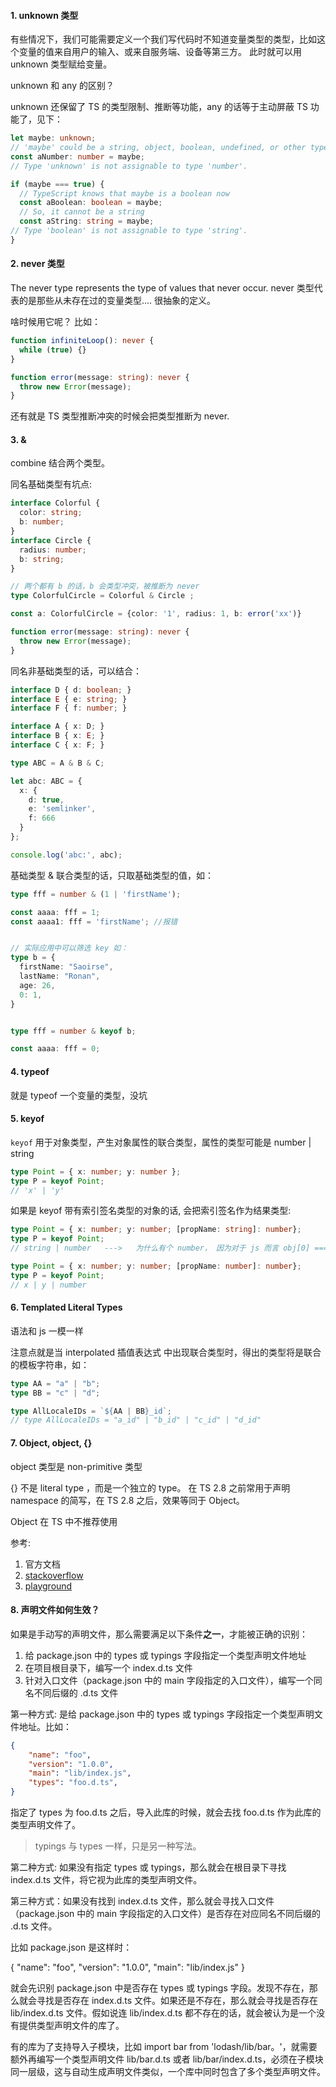 #### 1. unknown 类型
有些情况下，我们可能需要定义一个我们写代码时不知道变量类型的类型，比如这个变量的值来自用户的输入、或来自服务端、设备等第三方。 此时就可以用 unknown 类型赋给变量。

unknown 和 any 的区别？

unknown 还保留了 TS 的类型限制、推断等功能，any 的话等于主动屏蔽 TS 功能了，见下：
```ts
let maybe: unknown;
// 'maybe' could be a string, object, boolean, undefined, or other types
const aNumber: number = maybe;
// Type 'unknown' is not assignable to type 'number'.

if (maybe === true) {
  // TypeScript knows that maybe is a boolean now
  const aBoolean: boolean = maybe;
  // So, it cannot be a string
  const aString: string = maybe;
// Type 'boolean' is not assignable to type 'string'.
}
```

#### 2. never 类型
The never type represents the type of values that never occur. 
never 类型代表的是那些从未存在过的变量类型....   很抽象的定义。

啥时候用它呢？  比如：
```ts
function infiniteLoop(): never {
  while (true) {}
}

function error(message: string): never {
  throw new Error(message);
}
```

还有就是 TS 类型推断冲突的时候会把类型推断为 never.


#### 3. &
combine 结合两个类型。

同名基础类型有坑点:
```ts
interface Colorful {
  color: string;
  b: number;
}
interface Circle {
  radius: number;
  b: string;
}

// 两个都有 b 的话，b 会类型冲突，被推断为 never
type ColorfulCircle = Colorful & Circle ;

const a: ColorfulCircle = {color: '1', radius: 1, b: error('xx')}

function error(message: string): never {
  throw new Error(message);
}
```

同名非基础类型的话，可以结合：
```ts
interface D { d: boolean; }
interface E { e: string; }
interface F { f: number; }

interface A { x: D; }
interface B { x: E; }
interface C { x: F; }

type ABC = A & B & C;

let abc: ABC = {
  x: {
    d: true,
    e: 'semlinker',
    f: 666
  }
};

console.log('abc:', abc);
```

基础类型 & 联合类型的话，只取基础类型的值，如：
```ts
type fff = number & (1 | 'firstName');

const aaaa: fff = 1;
const aaaa1: fff = 'firstName'; //报错


// 实际应用中可以筛选 key 如：
type b = {
  firstName: "Saoirse",
  lastName: "Ronan",
  age: 26,
  0: 1,
}


type fff = number & keyof b;

const aaaa: fff = 0;

```

#### 4. typeof
就是 typeof 一个变量的类型，没坑

#### 5. keyof
`keyof` 用于对象类型，产生对象属性的联合类型，属性的类型可能是 number | string

```ts
type Point = { x: number; y: number };
type P = keyof Point;    
// 'x' | 'y'
```

如果是 keyof 带有索引签名类型的对象的话, 会把索引签名作为结果类型:
```ts
type Point = { x: number; y: number; [propName: string]: number};
type P = keyof Point;    
// string | number   --->   为什么有个 number， 因为对于 js 而言 obj[0] === obj['o'];

type Point = { x: number; y: number; [propName: number]: number};
type P = keyof Point;    
// x | y | number
```

#### 6. Templated Literal Types
语法和 js 一模一样

注意点就是当 interpolated  插值表达式 中出现联合类型时，得出的类型将是联合的模板字符串，如：

```ts
type AA = "a" | "b";
type BB = "c" | "d";

type AllLocaleIDs = `${AA | BB}_id`; 
// type AllLocaleIDs = "a_id" | "b_id" | "c_id" | "d_id"
```

#### 7. Object, object, {}
object 类型是 non-primitive 类型

{} 不是 literal type ，而是一个独立的 type。 在 TS 2.8 之前常用于声明 namespace 的简写，在 TS 2.8 之后，效果等同于 Object。

Object 在 TS 中不推荐使用

参考: 
1. 官方文档
2. [stackoverflow](https://stackoverflow.com/questions/49464634/difference-between-object-and-object-in-typescript)
3. [playground](https://www.typescriptlang.org/play?#code/DYUwLgBA9gXNBGArEBjMBuAUFCBeCA3hAA4BOUxcADBAL7oQD0jEA8gNLZ4QDaAug2ZtOOfAAoAlHgB8hekxYcu+ACwAmQSwCipcqWUQARAGcwpAJYA7AOaHNEHXoMAzAIbBjIe46j7RESwBXYGBvXV8DQMsAExBnKxBosKdMUEhWOFYkVAxMVm4iMgpqOnslfPx+Ms4KiEkZOWq87nUm2pMzK1s27jcPLwVhZvwgkOSI2qjY+MtE8f1U8BI4AnpMYgKSckoIGnkhJQ3KgUHD7nrcWVWmo4hW085bjosbOwf13vdPG+5R0MGfPpblM4gkkgDwgtFpBSCteABrEAATzgphe1j4qM6NjWpE2RR2AHI0V1CaV3nj8IVtiV9tpIZhKbwTkJAYzzlJLo0IU4mfdWQymc8um8BbzPv15uyRsF-mKIkyQTM5jzfEA)

#### 8. 声明文件如何生效？
如果是手动写的声明文件，那么需要满足以下条件**之一**，才能被正确的识别：

1. 给 package.json 中的 types 或 typings 字段指定一个类型声明文件地址
2. 在项目根目录下，编写一个 index.d.ts 文件
3. 针对入口文件（package.json 中的 main 字段指定的入口文件），编写一个同名不同后缀的 .d.ts 文件

第一种方式: 是给 package.json 中的 types 或 typings 字段指定一个类型声明文件地址。比如：

```json
{
    "name": "foo",
    "version": "1.0.0",
    "main": "lib/index.js",
    "types": "foo.d.ts",
}
```

指定了 types 为 foo.d.ts 之后，导入此库的时候，就会去找 foo.d.ts 作为此库的类型声明文件了。

> typings 与 types 一样，只是另一种写法。

第二种方式: 如果没有指定 types 或 typings，那么就会在根目录下寻找 index.d.ts 文件，将它视为此库的类型声明文件。

第三种方式：如果没有找到 index.d.ts 文件，那么就会寻找入口文件（package.json 中的 main 字段指定的入口文件）是否存在对应同名不同后缀的 .d.ts 文件。

比如 package.json 是这样时：

{
    "name": "foo",
    "version": "1.0.0",
    "main": "lib/index.js"
}

就会先识别 package.json 中是否存在 types 或 typings 字段。发现不存在，那么就会寻找是否存在 index.d.ts 文件。如果还是不存在，那么就会寻找是否存在 lib/index.d.ts 文件。假如说连 lib/index.d.ts 都不存在的话，就会被认为是一个没有提供类型声明文件的库了。

有的库为了支持导入子模块，比如 import bar from 'lodash/lib/bar。'，就需要额外再编写一个类型声明文件 lib/bar.d.ts 或者 lib/bar/index.d.ts，必须在子模块同一层级，这与自动生成声明文件类似，一个库中同时包含了多个类型声明文件。
